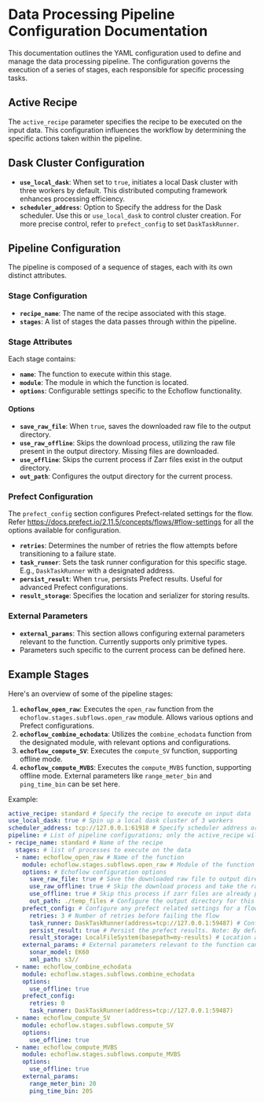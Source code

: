 # Data Processing Pipeline Configuration Documentation

This documentation outlines the YAML configuration used to define and manage the data processing pipeline. The configuration governs the execution of a series of stages, each responsible for specific processing tasks.

## Active Recipe

The `active_recipe` parameter specifies the recipe to be executed on the input data. This configuration influences the workflow by determining the specific actions taken within the pipeline.

## Dask Cluster Configuration

- **`use_local_dask`**: When set to `true`, initiates a local Dask cluster with three workers by default. This distributed computing framework enhances processing efficiency.
- **`scheduler_address`**: Option to Specify the address for the Dask scheduler. Use this or `use_local_dask` to control cluster creation. For more precise control, refer to `prefect_config` to set `DaskTaskRunner`.

## Pipeline Configuration

The pipeline is composed of a sequence of stages, each with its own distinct attributes.

### Stage Configuration

- **`recipe_name`**: The name of the recipe associated with this stage.
- **`stages`**: A list of stages the data passes through within the pipeline.

### Stage Attributes

Each stage contains:

- **`name`**: The function to execute within this stage.
- **`module`**: The module in which the function is located.
- **`options`**: Configurable settings specific to the Echoflow functionality.

#### Options

- **`save_raw_file`**: When `true`, saves the downloaded raw file to the output directory.
- **`use_raw_offline`**: Skips the download process, utilizing the raw file present in the output directory. Missing files are downloaded.
- **`use_offline`**: Skips the current process if Zarr files exist in the output directory.
- **`out_path`**: Configures the output directory for the current process.

### Prefect Configuration

The `prefect_config` section configures Prefect-related settings for the flow. Refer https://docs.prefect.io/2.11.5/concepts/flows/#flow-settings for all the options available for configuration.

- **`retries`**: Determines the number of retries the flow attempts before transitioning to a failure state.
- **`task_runner`**: Sets the task runner configuration for this specific stage. E.g., `DaskTaskRunner` with a designated address.
- **`persist_result`**: When `true`, persists Prefect results. Useful for advanced Prefect configurations.
- **`result_storage`**: Specifies the location and serializer for storing results.

### External Parameters

- **`external_params`**: This section allows configuring external parameters relevant to the function. Currently supports only primitive types.
- Parameters such specific to the current process can be defined here.

## Example Stages

Here's an overview of some of the pipeline stages:

1. **`echoflow_open_raw`**: Executes the `open_raw` function from the `echoflow.stages.subflows.open_raw` module. Allows various options and Prefect configurations.
2. **`echoflow_combine_echodata`**: Utilizes the `combine_echodata` function from the designated module, with relevant options and configurations.
3. **`echoflow_compute_SV`**: Executes the `compute_SV` function, supporting offline mode.
4. **`echoflow_compute_MVBS`**: Executes the `compute_MVBS` function, supporting offline mode. External parameters like `range_meter_bin` and `ping_time_bin` can be set here.

Example:

```yaml
active_recipe: standard # Specify the recipe to execute on input data
use_local_dask: true # Spin up a local dask cluster of 3 workers
scheduler_address: tcp://127.0.0.1:61918 # Specify scheduler address or use_local_dask to control cluster creation. For more granular control, under prefect_config, use DaskTaskRunner(address=<scheduler_address>)
pipeline: # List of pipeline configurations; only the active_recipe will be executed.
- recipe_name: standard # Name of the recipe
  stages: # list of processes to execute on the data
  - name: echoflow_open_raw # Name of the function
    module: echoflow.stages.subflows.open_raw # Module of the function
    options: # Echoflow configuration options
      save_raw_file: true # Save the downloaded raw file to output directory. Refer <link> for more information on how to configure output directory.
      use_raw_offline: true # Skip the download process and take the raw file present in the output directory. Note: Missing files will be downloaded in the output directory.
      use_offline: true # Skip this process if zarr files are already present in the output directory.
      out_path: ./temp_files # Configure the output directory for this process 
    prefect_config: # Configure any prefect related settings for a flow. For an exhaustive list of configurations refer <https://docs.prefect.io/2.11.5/concepts/flows/#flow-settings>. Task based configurations are optimized and handled by echoflow 
      retries: 3 # Number of retries before failing the flow
      task_runner: DaskTaskRunner(address=tcp://127.0.0.1:59487) # Configure Runner setting for this specific stage
      persist_result: true # Persist the prefect results. Note: By default the output will be stored in the output directory, this option should only be used if dealing with advanced prefect configuration and integration
      result_storage: LocalFileSystem(basepath=my-results) # Location and type of serializer to be used for storing the result
    external_params: # External parameters relevant to the function can be configured using below. Currently only primitive types are supported under this configuration
      sonar_model: EK60
      xml_path: s3//
  - name: echoflow_combine_echodata
    module: echoflow.stages.subflows.combine_echodata
    options:
      use_offline: true
    prefect_config:
      retries: 0
      task_runner: DaskTaskRunner(address=tcp://127.0.0.1:59487)
  - name: echoflow_compute_SV
    module: echoflow.stages.subflows.compute_SV
    options:
      use_offline: true
  - name: echoflow_compute_MVBS
    module: echoflow.stages.subflows.compute_MVBS
    options:
      use_offline: true
    external_params:
      range_meter_bin: 20 
      ping_time_bin: 20S
```